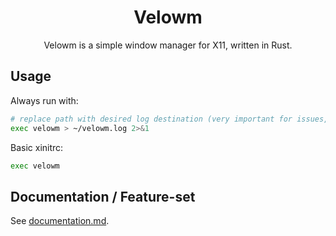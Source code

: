<div align="center">

# Velowm

Velowm is a simple window manager for X11, written in Rust.

</div>

## Usage

Always run with:

```sh
# replace path with desired log destination (very important for issues, debugging, etc)
exec velowm > ~/velowm.log 2>&1
```

Basic xinitrc:

```sh
exec velowm
```

## Documentation / Feature-set

See [documentation.md](documentation.md).
